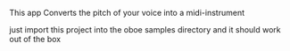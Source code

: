 This app Converts the pitch of your voice into a midi-instrument

just import this project into the oboe samples directory and it should work out of the box

